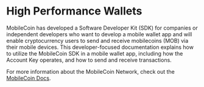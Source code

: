 # High Performance Wallets

MobileCoin has developed a Software Developer Kit (SDK) for companies or independent developers who want to develop a mobile wallet app and will enable cryptocurrency users to send and receive mobilecoins (MOB) via their mobile devices.  This developer-focused documentation explains how to utilize the MobileCoin SDK in a mobile wallet app, including how the Account Key operates, and how to send and receive transactions. 

For more information about the MobileCoin Network, check out the [MobileCoin Docs](https://developers.mobilecoin.com/overview).
